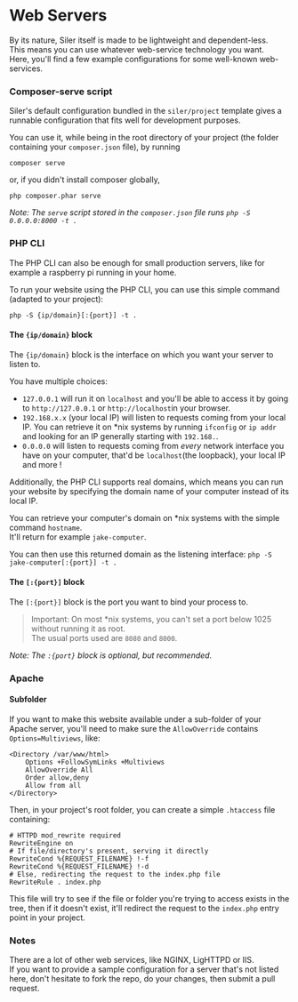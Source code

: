 # Web Servers

By its nature, Siler itself is made to be lightweight and dependent-less.  
This means you can use whatever web-service technology you want.  
Here, you'll find a few example configurations for some well-known web-services.

### Composer-serve script

Siler's default configuration bundled in the `siler/project` template gives a runnable configuration that fits well for development purposes.

You can use it, while being in the root directory of your project \(the folder containing your `composer.json` file\), by running

```text
composer serve
```

or, if you didn't install composer globally,

```text
php composer.phar serve
```

_Note: The `serve` script stored in the `composer.json` file runs `php -S 0.0.0.0:8000 -t .`_

### PHP CLI

The PHP CLI can also be enough for small production servers, like for example a raspberry pi running in your home.

To run your website using the PHP CLI, you can use this simple command \(adapted to your project\):

```text
php -S {ip/domain}[:{port}] -t .
```

#### The `{ip/domain}` block

The `{ip/domain}` block is the interface on which you want your server to listen to.

You have multiple choices:

* `127.0.0.1` will run it on `localhost` and you'll be able to access it by going to `http://127.0.0.1` or `http://localhost`in your browser.
* `192.168.x.x` \(your local IP\) will listen to requests coming from your local IP. You can retrieve it on \*nix systems by running `ifconfig` or `ip addr` and looking for an IP generally starting with `192.168.`.
* `0.0.0.0` will listen to requests coming from _every_ network interface you have on your computer, that'd be `localhost`\(the loopback\), your local IP and more !

Additionally, the PHP CLI supports real domains, which means you can run your website by specifying the domain name of your computer instead of its local IP.

You can retrieve your computer's domain on \*nix systems with the simple command `hostname`.  
It'll return for example `jake-computer`.

You can then use this returned domain as the listening interface: `php -S jake-computer[:{port}] -t .`

#### The `[:{port}]` block

The `[:{port}]` block is the port you want to bind your process to.

> Important: On most \*nix systems, you can't set a port below 1025 without running it as root.  
> The usual ports used are `8080` and `8000`.

_Note: The `:{port}` block is optional, but recommended._

### Apache

#### Subfolder

If you want to make this website available under a sub-folder of your Apache server, you'll need to make sure the `AllowOverride` contains `Options=Multiviews`, like:

```text
<Directory /var/www/html>
    Options +FollowSymLinks +Multiviews
    AllowOverride All
    Order allow,deny
    Allow from all
</Directory>
```

Then, in your project's root folder, you can create a simple `.htaccess` file containing:

```text
# HTTPD mod_rewrite required
RewriteEngine on
# If file/directory's present, serving it directly
RewriteCond %{REQUEST_FILENAME} !-f
RewriteCond %{REQUEST_FILENAME} !-d
# Else, redirecting the request to the index.php file
RewriteRule . index.php
```

This file will try to see if the file or folder you're trying to access exists in the tree, then if it doesn't exist, it'll redirect the request to the `index.php` entry point in your project.

### Notes

There are a lot of other web services, like NGINX, LigHTTPD or IIS.  
If you want to provide a sample configuration for a server that's not listed here, don't hesitate to fork the repo, do your changes, then submit a pull request.


